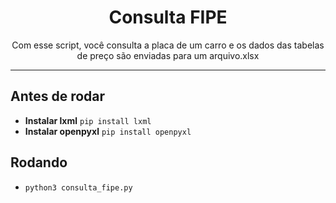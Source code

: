 <div align="center">
<h1>Consulta FIPE</h1>

<p>Com esse script, você consulta a placa de um carro e os dados das tabelas de preço são enviadas para um arquivo.xlsx</p>

</div>

<hr />

## Antes de rodar

- **Instalar lxml** `pip install lxml`
- **Instalar openpyxl** `pip install openpyxl`

## Rodando

- `python3 consulta_fipe.py`
